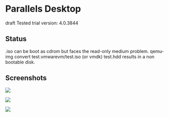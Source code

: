 Parallels Desktop
=================
draft
Tested trial version: 4.0.3844

Status
------
.iso can be boot as cdrom but faces the read-only medium problem.
qemu-img convert test.vmwarevm/test.iso (or vmdk) test.hdd results in a non bootable disk.

Screenshots
-----------

[![](../_/rsrc/1248002264755/developers/parallels-desktop/Parallels%20BIOS.png%3Fheight=384&width=420)](parallels-desktop/Parallels%20BIOS.png%3Fattredirects=0)

[![](../_/rsrc/1248002271236/developers/parallels-desktop/Parallels%20weird%20bootloader.png%3Fheight=386&width=420)](parallels-desktop/Parallels%20weird%20bootloader.png%3Fattredirects=0)

[![](../_/rsrc/1248002268882/developers/parallels-desktop/Parallels%20boot%20ro%20and%20color.png%3Fheight=316&width=420)](parallels-desktop/Parallels%20boot%20ro%20and%20color.png%3Fattredirects=0)


